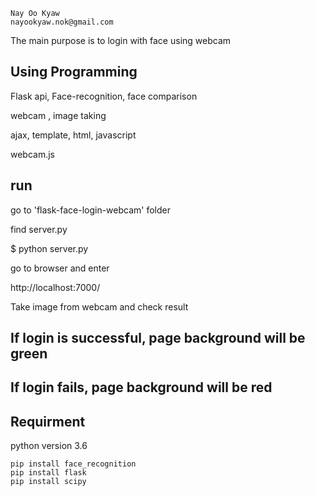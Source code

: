 
    Nay Oo Kyaw 
    nayookyaw.nok@gmail.com

The main purpose is to login with face using webcam


## Using Programming

Flask api, Face-recognition, face comparison

webcam , image taking 

ajax, template, html, javascript

webcam.js


## run
go to 'flask-face-login-webcam' folder

find server.py

$ python server.py

go to browser and enter

http://localhost:7000/

Take image from webcam and check result

## If login is successful, page background will be green

## If login fails, page background will be red

## Requirment

python version 3.6

```
pip install face_recognition
pip install flask
pip install scipy
